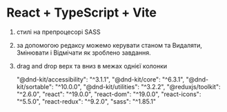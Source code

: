 # React + TypeScript + Vite

1. стилі на препроцесорі SASS
2. за допомогою редаксу можемо керувати станом та Видаляти, Змінювати і Відмічати як зроблено завдання.
3. drag and drop верх та вниз в межах однієї колонки

    "@dnd-kit/accessibility": "^3.1.1",
    "@dnd-kit/core": "^6.3.1",
    "@dnd-kit/sortable": "^10.0.0",
    "@dnd-kit/utilities": "^3.2.2",
    "@reduxjs/toolkit": "^2.6.0",
    "react": "^19.0.0",
    "react-dom": "^19.0.0",
    "react-icons": "^5.5.0",
    "react-redux": "^9.2.0",
    "sass": "^1.85.1"